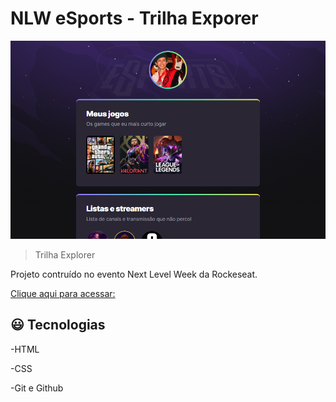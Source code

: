 # NLW eSports - Trilha Exporer

![preview](./.github/preview.png)

>Trilha Explorer

Projeto contruído no evento Next Level Week da Rockeseat.

[Clique aqui para acessar:](https://7roos.github.io/NLWeSports/)

## :smiley: Tecnologias

-HTML

-CSS

-Git e Github